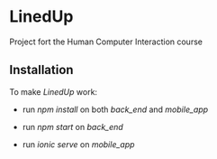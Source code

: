 # LinedUp
Project fort the Human Computer Interaction course

## Installation

To make *LinedUp* work:

* run *npm install* on both *back_end* and *mobile_app*

* run *npm start* on *back_end*

* run *ionic serve* on *mobile_app*

